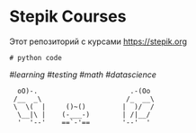 # Stepik Courses

Этот репозиторий с курсами https://stepik.org

```{python}
# python code
```

*#learning #testing #math #datascience*


      oO)-.                       .-(Oo
     /__  _\                     /_  __\
     \  \(  |     ()~()         |  )/  /
      \__|\ |    (-___-)        | /|__/
      '  '--'    ==`-'==        '--'  '

